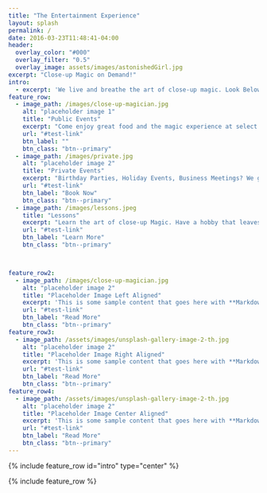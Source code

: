 ```yaml
---
title: "The Entertainment Experience"
layout: splash
permalink: /
date: 2016-03-23T11:48:41-04:00
header:
  overlay_color: "#000"
  overlay_filter: "0.5"
  overlay_image: assets/images/astonishedGirl.jpg
excerpt: "Close-up Magic on Demand!"
intro: 
  - excerpt: 'We live and breathe the art of close-up magic. Look Below for different ways to **experience** the art'
feature_row:
  - image_path: /images/close-up-magician.jpg
    alt: "placeholder image 1"
    title: "Public Events"
    excerpt: "Come enjoy great food and the magic experience at select restaurants"
    url: "#test-link"
    btn_label: ""
    btn_class: "btn--primary"
  - image_path: /images/private.jpg
    alt: "placeholder image 2"
    title: "Private Events"
    excerpt: "Birthday Parties, Holiday Events, Business Meetings? We got you covered with a Brand of Magic that never fails. Enlighten your audience with a close-up experience!"
    url: "#test-link"
    btn_label: "Book Now"
    btn_class: "btn--primary"
  - image_path: /images/lessons.jpeg
    title: "Lessons"
    excerpt: "Learn the art of close-up Magic. Have a hobby that leaves everyone around you with smiles!"
    url: "#test-link"
    btn_label: "Learn More"
    btn_class: "btn--primary"



feature_row2:
  - image_path: /images/close-up-magician.jpg
    alt: "placeholder image 2"
    title: "Placeholder Image Left Aligned"
    excerpt: 'This is some sample content that goes here with **Markdown** formatting. Left aligned with `type="left"`'
    url: "#test-link"
    btn_label: "Read More"
    btn_class: "btn--primary"
feature_row3:
  - image_path: /assets/images/unsplash-gallery-image-2-th.jpg
    alt: "placeholder image 2"
    title: "Placeholder Image Right Aligned"
    excerpt: 'This is some sample content that goes here with **Markdown** formatting. Right aligned with `type="right"`'
    url: "#test-link"
    btn_label: "Read More"
    btn_class: "btn--primary"
feature_row4:
  - image_path: /assets/images/unsplash-gallery-image-2-th.jpg
    alt: "placeholder image 2"
    title: "Placeholder Image Center Aligned"
    excerpt: 'This is some sample content that goes here with **Markdown** formatting. Centered with `type="center"`'
    url: "#test-link"
    btn_label: "Read More"
    btn_class: "btn--primary"
---
```


{% include feature_row id="intro" type="center" %}

{% include feature_row %}